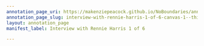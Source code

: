 ```yaml
---
annotation_page_uri: https://makenziepeacock.github.io/NoBoundaries/annotations/interview-with-rennie-harris-1-of-6-canvas-1--this-was-here----.json
annotation_page_slug: interview-with-rennie-harris-1-of-6-canvas-1--this-was-here----
layout: annotation_page
manifest_label: Interview with Rennie Harris 1 of 6

---
```

